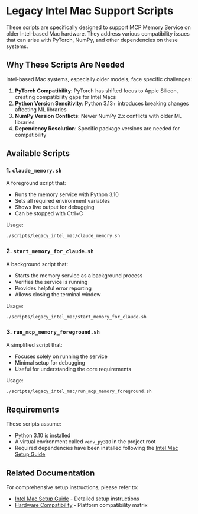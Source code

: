 # Legacy Intel Mac Support Scripts

These scripts are specifically designed to support MCP Memory Service on older Intel-based Mac hardware. They address various compatibility issues that can arise with PyTorch, NumPy, and other dependencies on these systems.

## Why These Scripts Are Needed

Intel-based Mac systems, especially older models, face specific challenges:

1. **PyTorch Compatibility**: PyTorch has shifted focus to Apple Silicon, creating compatibility gaps for Intel Macs
2. **Python Version Sensitivity**: Python 3.13+ introduces breaking changes affecting ML libraries
3. **NumPy Version Conflicts**: Newer NumPy 2.x conflicts with older ML libraries
4. **Dependency Resolution**: Specific package versions are needed for compatibility

## Available Scripts

### 1. `claude_memory.sh`

A foreground script that:
- Runs the memory service with Python 3.10
- Sets all required environment variables
- Shows live output for debugging
- Can be stopped with Ctrl+C

Usage:
```bash
./scripts/legacy_intel_mac/claude_memory.sh
```

### 2. `start_memory_for_claude.sh`

A background script that:
- Starts the memory service as a background process
- Verifies the service is running
- Provides helpful error reporting
- Allows closing the terminal window

Usage:
```bash
./scripts/legacy_intel_mac/start_memory_for_claude.sh
```

### 3. `run_mcp_memory_foreground.sh`

A simplified script that:
- Focuses solely on running the service
- Minimal setup for debugging
- Useful for understanding the core requirements

Usage:
```bash
./scripts/legacy_intel_mac/run_mcp_memory_foreground.sh
```

## Requirements

These scripts assume:
- Python 3.10 is installed
- A virtual environment called `venv_py310` in the project root
- Required dependencies have been installed following the [Intel Mac Setup Guide](../../docs/platforms/macos-intel.md)

## Related Documentation

For comprehensive setup instructions, please refer to:
- [Intel Mac Setup Guide](../../docs/platforms/macos-intel.md) - Detailed setup instructions
- [Hardware Compatibility](../../docs/DOCUMENTATION_AUDIT.md) - Platform compatibility matrix